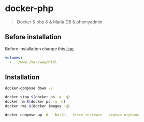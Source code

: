 # docker-php

<!-- > Docker & php 5 & php 7 & php 8 & Maria DB & phpmyadmin -->
> Docker & php 8 & Maria DB & phpmyadmin 

## Before installation

Before installation change this [line](https://github.com/emalherbi/docker/blob/main/docker-compose.yml).

```yml
volumes:
  - ../www:/var/www/html
```

## Installation

```bash
docker-compose down -v

docker stop $(docker ps -a -q)
docker rm $(docker ps -a -q)
docker rmi $(docker images -q)

docker-compose up -d --build --force-recreate --remove-orphans
```
